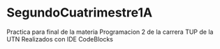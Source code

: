 # SegundoCuatrimestre1A
Practica para final de la materia Programacion 2 de la carrera TUP de la UTN
Realizados con IDE CodeBlocks
